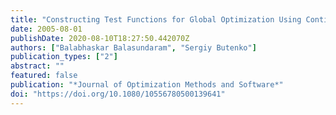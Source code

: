 ```yaml
---
title: "Constructing Test Functions for Global Optimization Using Continuous Formulations of Graph Problems"
date: 2005-08-01
publishDate: 2020-08-10T18:27:50.442070Z
authors: ["Balabhaskar Balasundaram", "Sergiy Butenko"]
publication_types: ["2"]
abstract: ""
featured: false
publication: "*Journal of Optimization Methods and Software*"
doi: "https://doi.org/10.1080/10556780500139641"
---
```


